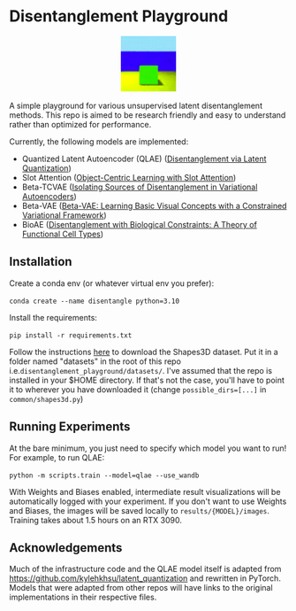 # Disentanglement Playground

<div align="center">
  <img src=./media/qlae_shapes3D_animated.gif alt="Shapes3D Animated" height="100" width="100" />
</div>

A simple playground for various unsupervised latent disentanglement methods.
This repo is aimed to be research friendly and easy to understand rather than optimized for performance.


Currently, the following models are implemented: 
- Quantized Latent Autoencoder (QLAE) ([Disentanglement via Latent Quantization](https://arxiv.org/abs/2305.18378))
- Slot Attention ([Object-Centric Learning with Slot Attention](https://arxiv.org/abs/2006.15055))
- Beta-TCVAE ([Isolating Sources of Disentanglement in Variational Autoencoders](https://arxiv.org/abs/1802.04942))
- Beta-VAE ([Beta-VAE: Learning Basic Visual Concepts with a Constrained Variational Framework](https://arxiv.org/pdf/1804.03599))
- BioAE ([Disentanglement with Biological Constraints: A Theory of Functional Cell Types](https://arxiv.org/abs/2210.01768))

## Installation

Create a conda env (or whatever virtual env you prefer):

`conda create --name disentangle python=3.10`

Install the requirements:

`pip install -r requirements.txt`

Follow the instructions [here](https://github.com/google-deepmind/3d-shapes) to download the Shapes3D dataset. 
Put it in a folder named "datasets" in the root of this repo i.e.`disentanglement_playground/datasets/`. 
I've assumed that the repo is installed in your $HOME directory. If that's not the case, you'll have to point it to 
wherever you have downloaded it (change ```possible_dirs=[...]``` in `common/shapes3d.py`)


## Running Experiments 
At the bare minimum, you just need to specify which model you want to run! 
For example, to run QLAE: 

`python -m scripts.train --model=qlae --use_wandb`

With Weights and Biases enabled, intermediate result visualizations will be automatically logged with your experiment.
If you don't want to use Weights and Biases, the images will be saved locally to `results/{MODEL}/images`.
Training takes about 1.5 hours on an RTX 3090. 



## Acknowledgements 
Much of the infrastructure code and the QLAE model itself is adapted from 
https://github.com/kylehkhsu/latent_quantization
and rewritten in PyTorch. 
Models that were adapted from other repos will have links to the original implementations in their 
respective files.

